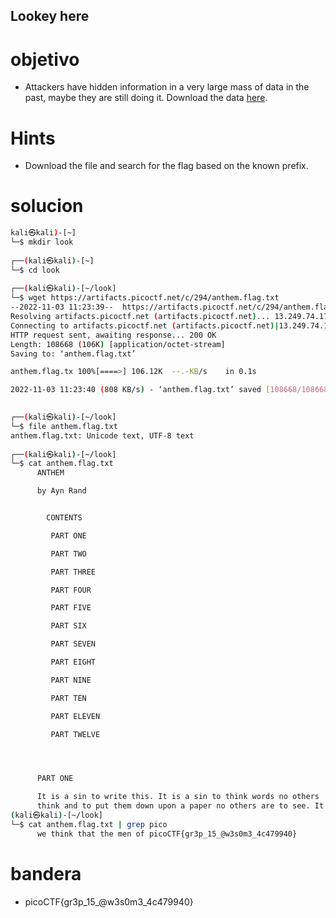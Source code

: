 ## Lookey here

# objetivo
- Attackers have hidden information in a very large mass of data in the past, maybe they are still doing it. Download the data [here](https://artifacts.picoctf.net/c/294/anthem.flag.txt).

# Hints
- Download the file and search for the flag based on the known prefix.

# solucion
``` bash 
kali㉿kali)-[~]
└─$ mkdir look
                                                            
┌──(kali㉿kali)-[~]
└─$ cd look    
                                                            
┌──(kali㉿kali)-[~/look]
└─$ wget https://artifacts.picoctf.net/c/294/anthem.flag.txt 
--2022-11-03 11:23:39--  https://artifacts.picoctf.net/c/294/anthem.flag.txt
Resolving artifacts.picoctf.net (artifacts.picoctf.net)... 13.249.74.17, 13.249.74.69, 13.249.74.22, ...
Connecting to artifacts.picoctf.net (artifacts.picoctf.net)|13.249.74.17|:443... connected.
HTTP request sent, awaiting response... 200 OK
Length: 108668 (106K) [application/octet-stream]
Saving to: ‘anthem.flag.txt’

anthem.flag.tx 100%[====>] 106.12K  --.-KB/s    in 0.1s    

2022-11-03 11:23:40 (808 KB/s) - ‘anthem.flag.txt’ saved [108668/108668]

                                                            
┌──(kali㉿kali)-[~/look]
└─$ file anthem.flag.txt       
anthem.flag.txt: Unicode text, UTF-8 text
                                                            
┌──(kali㉿kali)-[~/look]
└─$ cat anthem.flag.txt      
      ANTHEM

      by Ayn Rand


        CONTENTS

         PART ONE

         PART TWO

         PART THREE

         PART FOUR

         PART FIVE

         PART SIX

         PART SEVEN

         PART EIGHT

         PART NINE

         PART TEN

         PART ELEVEN

         PART TWELVE




      PART ONE

      It is a sin to write this. It is a sin to think words no others
      think and to put them down upon a paper no others are to see. It
(kali㉿kali)-[~/look]
└─$ cat anthem.flag.txt | grep pico
      we think that the men of picoCTF{gr3p_15_@w3s0m3_4c479940}

```
# bandera
- picoCTF{gr3p_15_@w3s0m3_4c479940}